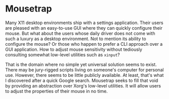 # Mousetrap

Many X11 desktop environments ship with a settings application. Their users are pleased with an easy-to-use GUI where they can quickly configure their mouse. But what about the users whose
daily driver does not come with such a luxury as a desktop environment. Not to mention its ability to configure the mouse? Or those who happen to prefer a CLI approach over a GUI application. How to
adjust mouse sensitivity without tediously consulting somewhat low-level utilities such as `xinput`?

That is the domain where no simple yet universal solution seems to exist. There may be jury-rigged scripts living on someone's computer for personal use. However, there seems to be little publicly available.
At least, that's what I discovered after a quick Google search. Mousetrap seeks to fill that void by providing an abstraction over Xorg's low-level utilities. It will allow users to adjust the properties of their mouse in no time.
